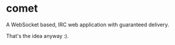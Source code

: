 # comet

A WebSocket based, IRC web application with guaranteed delivery.

That's the idea anyway :).
